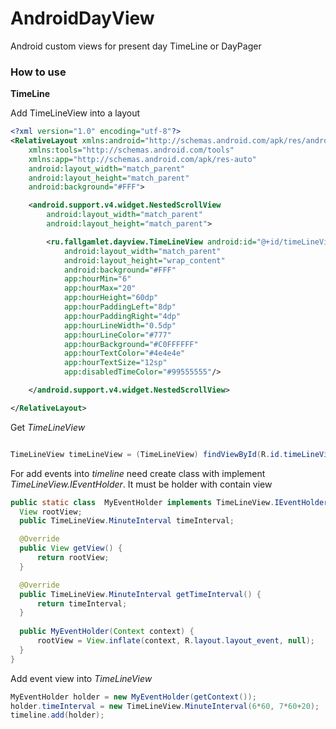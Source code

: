 # AndroidDayView
Android custom views for present day TimeLine or DayPager


### How to use
**TimeLine**

Add TimeLineView into a layout
```xml
<?xml version="1.0" encoding="utf-8"?>
<RelativeLayout xmlns:android="http://schemas.android.com/apk/res/android"
    xmlns:tools="http://schemas.android.com/tools"
    xmlns:app="http://schemas.android.com/apk/res-auto"
    android:layout_width="match_parent"
    android:layout_height="match_parent"
    android:background="#FFF">

    <android.support.v4.widget.NestedScrollView
        android:layout_width="match_parent"
        android:layout_height="match_parent">

        <ru.fallgamlet.dayview.TimeLineView android:id="@+id/timeLineView"
            android:layout_width="match_parent"
            android:layout_height="wrap_content"
            android:background="#FFF"
            app:hourMin="6"
            app:hourMax="20"
            app:hourHeight="60dp"
            app:hourPaddingLeft="8dp"
            app:hourPaddingRight="4dp"
            app:hourLineWidth="0.5dp"
            app:hourLineColor="#777"
            app:hourBackground="#C0FFFFFF"
            app:hourTextColor="#4e4e4e"
            app:hourTextSize="12sp"
            app:disabledTimeColor="#99555555"/>

    </android.support.v4.widget.NestedScrollView>

</RelativeLayout>
```

Get *TimeLineView*
```java

TimeLineView timeLineView = (TimeLineView) findViewById(R.id.timeLineView);
```

For add events into *timeline* need create class with implement *TimeLineView.IEventHolder*. It must be holder with contain view

```java
public static class  MyEventHolder implements TimeLineView.IEventHolder {
  View rootView;
  public TimeLineView.MinuteInterval timeInterval;

  @Override
  public View getView() {
      return rootView;
  }

  @Override
  public TimeLineView.MinuteInterval getTimeInterval() {
      return timeInterval;
  }
  
  public MyEventHolder(Context context) {
      rootView = View.inflate(context, R.layout.layout_event, null);
  }
}
```
Add event view into *TimeLineView*

```java
MyEventHolder holder = new MyEventHolder(getContext());
holder.timeInterval = new TimeLineView.MinuteInterval(6*60, 7*60+20);
timeline.add(holder);
```
